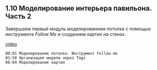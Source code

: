 ## 1.10 Моделирование интерьера павильона. Часть 2

Завершаем первый модуль моделированием потолка с помощью инструмента _Follow Me_ и созданием картин на стенах. 

[video](https://player.softculture.cc/embed/online/SKC/SKC_85.27.04_L1-14_Ceiling_Pictures)

``` chapters
00:01 Моделирование потолка. Инструмент Follow me
03:50 Организация модели через Tags
06:04 Моделирование картин
```